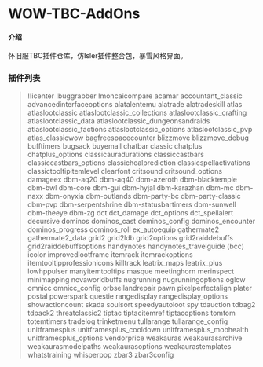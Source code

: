# WOW-TBC-AddOns

#### 介绍
怀旧服TBC插件仓库，仿Isler插件整合包，暴雪风格界面。

### 插件列表


> !!icenter
> !buggrabber
> !moncaicompare
> acamar
> accountant_classic
> advancedinterfaceoptions
> alatalentemu
> alatrade
> alatradeskill
> atlas
> atlaslootclassic
> atlaslootclassic_collections
> atlaslootclassic_crafting
> atlaslootclassic_data
> atlaslootclassic_dungeonsandraids
> atlaslootclassic_factions
> atlaslootclassic_options
> atlaslootclassic_pvp
> atlas_classicwow
> bagfreespacecounter
> blizzmove
> blizzmove_debug
> bufftimers
> bugsack
> buyemall
> chatbar classic
> chatplus
> chatplus_options
> classicauradurations
> classiccastbars
> classiccastbars_options
> classichealprediction
> classicspellactivations
> classictooltipitemlevel
> clearfont
> critsound
> critsound_options
> damageex
> dbm-aq20
> dbm-aq40
> dbm-azeroth
> dbm-blacktemple
> dbm-bwl
> dbm-core
> dbm-gui
> dbm-hyjal
> dbm-karazhan
> dbm-mc
> dbm-naxx
> dbm-onyxia
> dbm-outlands
> dbm-party-bc
> dbm-party-classic
> dbm-pvp
> dbm-serpentshrine
> dbm-statusbartimers
> dbm-sunwell
> dbm-theeye
> dbm-zg
> dct
> dct_damage
> dct_options
> dct_spellalert
> decursive
> dominos
> dominos_cast
> dominos_config
> dominos_encounter
> dominos_progress
> dominos_roll
> ex_autoequip
> gathermate2
> gathermate2_data
> grid2
> grid2ldb
> grid2options
> grid2raiddebuffs
> grid2raiddebuffsoptions
> handynotes
> handynotes_travelguide (bcc)
> icolor
> improvedlootframe
> itemrack
> itemrackoptions
> itemtooltipprofessionicons
> killtrack
> leatrix_maps
> leatrix_plus
> lowhppulser
> manyitemtooltips
> masque
> meetinghorn
> merinspect
> minimapping
> novaworldbuffs
> nugrunning
> nugrunningoptions
> oglow
> omnicc
> omnicc_config
> orbsellandrepair
> pawn
> pixelperfectalign
> plater
> postal
> powerspark
> questie
> rangedisplay
> rangedisplay_options
> showactioncount
> skada
> soulsort
> speedyautoloot
> spy
> tdauction
> tdbag2
> tdpack2
> threatclassic2
> tiptac
> tiptacitemref
> tiptacoptions
> tomtom
> totemtimers
> tradelog
> trinketmenu
> tullarange
> tullarange_config
> unitframesplus
> unitframesplus_cooldown
> unitframesplus_mobhealth
> unitframesplus_options
> vendorprice
> weakauras
> weakaurasarchive
> weakaurasmodelpaths
> weakaurasoptions
> weakaurastemplates
> whatstraining
> whisperpop
> zbar3
> zbar3config
